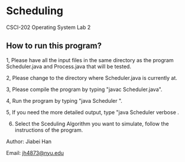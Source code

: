 # Scheduling
CSCI-202 Operating System Lab 2
## How to run this program?
1, Please have all the input files in the same directory as the program Scheduler.java and Process.java that will be tested.

2, Please change to the directory where Scheduler.java is currently at.

3, Please compile the program by typing "javac Scheduler.java".

4, Run the program by typing "java Scheduler <input-filename>".

5, If you need the more detailed output, type "java Scheduler verbose <input-filename>.

6. Select the Sceduling Algorithm you want to simulate, follow the instructions of the program.

Author: Jiabei Han

Email: jh4873@nyu.edu
